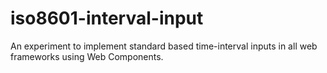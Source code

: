 # iso8601-interval-input
An experiment to implement standard based time-interval inputs in all web frameworks using Web Components.